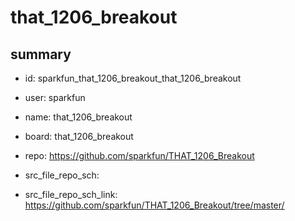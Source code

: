 # that_1206_breakout
 
## summary 
* id: sparkfun_that_1206_breakout_that_1206_breakout
* user: sparkfun
* name: that_1206_breakout
* board: that_1206_breakout
* repo: https://github.com/sparkfun/THAT_1206_Breakout



* src_file_repo_sch: 
* src_file_repo_sch_link: https://github.com/sparkfun/THAT_1206_Breakout/tree/master/




